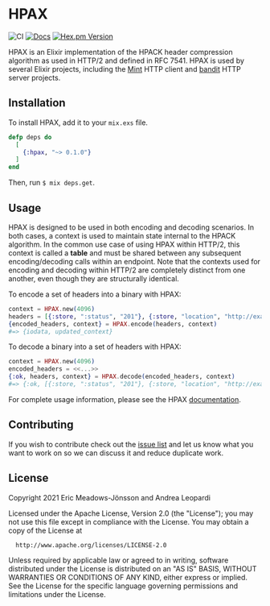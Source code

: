 # HPAX

![CI](https://github.com/elixir-mint/hpax/actions/workflows/main.yml/badge.svg)
[![Docs](https://img.shields.io/badge/api-docs-green.svg?style=flat)](https://hexdocs.pm/hpax)
[![Hex.pm Version](http://img.shields.io/hexpm/v/hpax.svg?style=flat)](https://hex.pm/packages/hpax)

HPAX is an Elixir implementation of the HPACK header compression algorithm as used in HTTP/2 and
defined in RFC 7541. HPAX is used by several Elixir projects, including the
[Mint](https://github.com/elixir-mint/mint) HTTP client and
[bandit](https://github.com/mtrudel/bandit) HTTP server projects.

## Installation

To install HPAX, add it to your `mix.exs` file.

```elixir
defp deps do
  [
    {:hpax, "~> 0.1.0"}
  ]
end
```

Then, run `$ mix deps.get`.

## Usage

HPAX is designed to be used in both encoding and decoding scenarios. In both cases, a context is
used to maintain state internal to the HPACK algorithm. In the common use case of using HPAX
within HTTP/2, this context is called a **table** and must be shared between any
subsequent encoding/decoding calls within
an endpoint. Note that the contexts used for encoding and decoding within HTTP/2 are completely
distinct from one another, even though they are structurally identical.

To encode a set of headers into a binary with HPAX:

```elixir
context = HPAX.new(4096)
headers = [{:store, ":status", "201"}, {:store, "location", "http://example.com"}]
{encoded_headers, context} = HPAX.encode(headers, context)
#=> {iodata, updated_context}
```

To decode a binary into a set of headers with HPAX:

```elixir
context = HPAX.new(4096)
encoded_headers = <<...>>
{:ok, headers, context} = HPAX.decode(encoded_headers, context)
#=> {:ok, [{:store, ":status", "201"}, {:store, "location", "http://example.com"}], updated_context}
```

For complete usage information, please see the HPAX [documentation](https://hex.pm/packages/hpax).

## Contributing

If you wish to contribute check out the [issue list](https://github.com/elixir-mint/hpax/issues) and let us know what you want to work on so we can discuss it and reduce duplicate work.

## License

Copyright 2021 Eric Meadows-Jönsson and Andrea Leopardi

  Licensed under the Apache License, Version 2.0 (the "License");
  you may not use this file except in compliance with the License.
  You may obtain a copy of the License at

      http://www.apache.org/licenses/LICENSE-2.0

  Unless required by applicable law or agreed to in writing, software
  distributed under the License is distributed on an "AS IS" BASIS,
  WITHOUT WARRANTIES OR CONDITIONS OF ANY KIND, either express or implied.
  See the License for the specific language governing permissions and
  limitations under the License.
